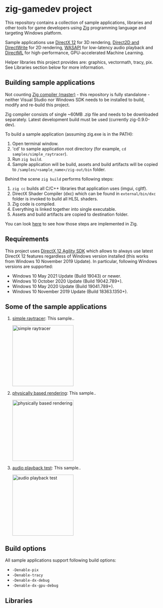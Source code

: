 # zig-gamedev project

This repository contains a collection of sample applications, libraries and other tools for game developers using [Zig](https://ziglang.org/) programming language and targeting Windows platform.

Sample applications use [DirectX 12](https://docs.microsoft.com/en-us/windows/win32/direct3d12/directx-12-programming-guide) for 3D rendering, [Direct2D and DirectWrite](https://docs.microsoft.com/en-us/windows/win32/direct2d/direct2d-portal) for 2D rendering, [WASAPI](https://docs.microsoft.com/en-us/windows/win32/coreaudio/wasapi) for low-latency audio playback and [DirectML](https://docs.microsoft.com/en-us/windows/ai/directml/dml) for high-performance, GPU-accelerated Machine Learning.

Helper libraries this project provides are: graphics, vectormath, tracy, pix. See Libraries section below for more information.

## Building sample applications

Not counting [Zig compiler (master)](https://ziglang.org/download/) - this repository is fully standalone - neither Visual Studio nor Windows SDK needs to be installed to build, modify and re-build this project.

Zig compiler consists of single ~60MB .zip file and needs to be downloaded separately. Latest development build must be used (currently zig-0.9.0-dev).

To build a sample application (assuming zig.exe is in the PATH):

1. Open terminal window.
1. 'cd' to sample application root directory (for example, `cd samples/simple_raytracer`).
1. Run `zig build`.
1. Sample application will be build, assets and build artifacts will be copied to `/samples/<sample_name>/zig-out/bin` folder.

Behind the scene `zig build` performs following steps:

1. `zig cc` builds all C/C++ libraries that application uses (imgui, cgltf).
1. DirectX Shader Compiler (dxc) which can be found in `external/bin/dxc` folder is invoked to build all HLSL shaders.
1. Zig code is compiled.
1. Everything is linked together into single executable.
1. Assets and build artifacts are copied to destination folder.

You can look [here](samples/simple_raytracer/build.zig) to see how those steps are implemented in Zig.

## Requirements

This project uses [DirectX 12 Agility SDK](https://devblogs.microsoft.com/directx/gettingstarted-dx12agility/) which allows to always use latest DirectX 12 features regardless of Windows version installed (this works from Windows 10 November 2019 Update). In particular, following Windows versions are supported:

* Windows 10 May 2021 Update (Build 19043) or newer.
* Windows 10 October 2020 Update (Build 19042.789+).
* Windows 10 May 2020 Update (Build 19041.789+).
* Windows 10 November 2019 Update (Build 18363.1350+).

## Some of the sample applications

1. [simple raytracer](samples/simple_raytracer): This sample..

    <img src="screenshots/simple_raytracer.png" alt="simple raytracer" height="200">

1. [physically based rendering](samples/physically_based_rendering): This sample..

    <img src="screenshots/physically_based_rendering.png" alt="physically based rendering" height="200">

1. [audio playback test](samples/audio_playback_test): This sample..

    <img src="screenshots/audio_playback_test.png" alt="audio playback test" height="200">

## Build options

All sample applications support following build options:

* `-Denable-pix`
* `-Denable-tracy`
* `-Denable-dx-debug`
* `-Denable-dx-gpu-debug`

## Libraries
